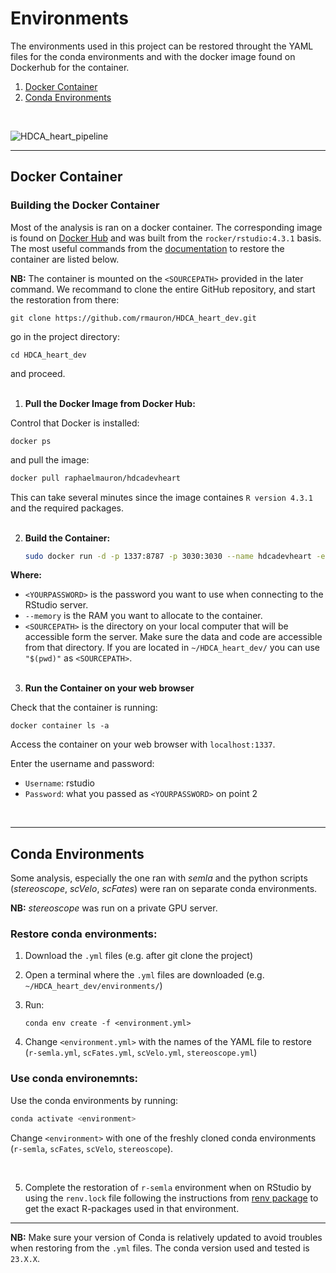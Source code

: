 # Environments

The environments used in this project can be restored throught the YAML files for the conda environments and with the docker image found on Dockerhub for the container.


1. [Docker Container](#docker-container)
2. [Conda Environments](#conda-environments)

<br>

![HDCA_heart_pipeline](https://github.com/rmauron/HDCA_heart_dev/assets/92672952/fb73fa13-9631-45fc-8cd9-bbf22634c9cb)

---

## Docker Container

### Building the Docker Container

Most of the analysis is ran on a docker container. The corresponding image is found on [Docker Hub](https://hub.docker.com/r/raphaelmauron/hdcadevheart) and was built from the ```rocker/rstudio:4.3.1``` basis.
The most useful commands from the [documentation](https://docs.docker.com/language/java/run-containers/) to restore the container are listed below.

**NB:** The container is mounted on the ```<SOURCEPATH>``` provided in the later command. We recommand to clone the entire GitHub repository, and start the restoration from there:

   ```
   git clone https://github.com/rmauron/HDCA_heart_dev.git
   ```

go in the project directory:

   ```
   cd HDCA_heart_dev
   ```

and proceed. <br><br>

1. **Pull the Docker Image from Docker Hub:**

Control that Docker is installed:

   ```
   docker ps
   ```

and pull the image:

   ```bash
   docker pull raphaelmauron/hdcadevheart
   ```

This can take several minutes since the image containes ```R version 4.3.1``` and the required packages.<br><br>

2. **Build the Container:**

   ```bash
   sudo docker run -d -p 1337:8787 -p 3030:3030 --name hdcadevheart -e PASSWORD=<YOURPASSWORD> --memory=30g --mount type=bind,source="$(pwd)",target=/home/rstudio -e ROOT=TRUE raphaelmauron/hdcadevheart:latest
   ```

**Where:**
- ```<YOURPASSWORD>``` is the password you want to use when connecting to the RStudio server.
- ```--memory``` is the RAM you want to allocate to the container.
- ```<SOURCEPATH>``` is the directory on your local computer that will be accessible form the server. Make sure the data and code are accessible from that directory. If you are located in ```~/HDCA_heart_dev/``` you can use ```"$(pwd)"``` as ```<SOURCEPATH>```.<br><br>

3. **Run the Container on your web browser**

Check that the container is running:

   ```
   docker container ls -a
   ```

Access the container on your web browser with ```localhost:1337```.

Enter the username and password:

- ```Username```: rstudio
- ```Password```: what you passed as ```<YOURPASSWORD>``` on point 2 

<br>

---

## Conda Environments

Some analysis, especially the one ran with *semla* and the python scripts (*stereoscope*, *scVelo*, *scFates*) were ran on separate conda environments.

**NB:** *stereoscope* was run on a private GPU server.

### Restore conda environments:

1. Download the `.yml` files (e.g. after git clone the project)
2. Open a terminal where the `.yml` files are downloaded (e.g. ```~/HDCA_heart_dev/environments/```)
3. Run:

    ```
    conda env create -f <environment.yml>
    ```

4. Change `<environment.yml>` with the names of the YAML file to restore (`r-semla.yml`, `scFates.yml`, `scVelo.yml`, `stereoscope.yml`)


### Use conda environemnts:

Use the conda environments by running:

   ```bash
   conda activate <environment>
   ```

Change `<environment>` with one of the freshly cloned conda environments (`r-semla`, `scFates`, `scVelo`, `stereoscope`).

<br>

5. Complete the restoration of ```r-semla``` environment when on RStudio by using the ```renv.lock``` file following the instructions from [renv package](https://rstudio.github.io/renv/articles/renv.html) to get the exact R-packages used in that environment.

---

**NB:** Make sure your version of Conda is relatively updated to avoid troubles when restoring from the `.yml` files.
The conda version used and tested is `23.X.X`.

<br><br>
